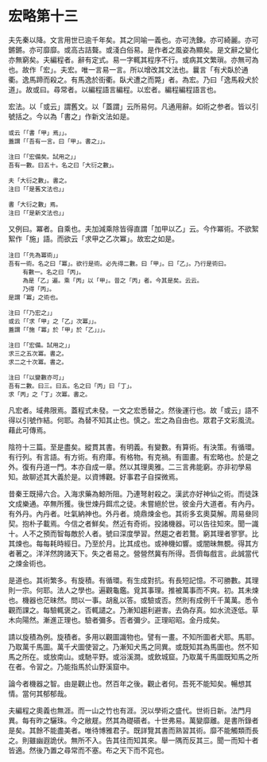 # 宏略第十三

夫先秦以降。文言用世已逾千年矣。其之同喻一義也。亦可洗鍊。亦可綺麗。亦可鏘鏘。亦可靡靡。或高古詰聱。或淺白俗易。是作者之風姿為顯矣。是文辭之變化亦無窮矣。夫編程者。辭有定式。易一字輒其程序不行。或病其文繁瑣。亦無可為也。故作「宏」。夫宏。唯一言易一言。所以增改其文法也。曩言「有犬臥於通衢。逸馬蹄而殺之。有馬逸於街衢。臥犬遭之而斃」者。為宏。乃曰「逸馬殺犬於道」。故或曰。尋常者。以編程語言編程。以宏者。編程編程語言也。

宏法。以「或云」謂舊文。以「蓋謂」云所易何。凡通用辭。如術之参者。皆以引號括之。今以為「書之」作新文法如是。

```
或云「「書「甲」焉」」。
蓋謂「「吾有一言。曰「甲」。書之」」。

注曰「「宏備矣。試用之」」
吾有一數。曰五十。名之曰「大衍之數」。

夫「大衍之數」。書之。
注曰「「是舊文法也」」

書「大衍之數」焉。
注曰「「是新文法也」」
```

又例曰。冪者。自乘也。夫加減乘除皆得直謂「加甲以乙」云。今作冪術。不欲絮絮作「施」語。而欲云「求甲之乙次冪」。故宏之如是。

```
注曰「「先為冪術」」
吾有一術。名之曰「冪」。欲行是術。必先得二數。曰「甲」。曰「乙」。乃行是術曰。
	有數一。名之曰「丙」。
	為是「乙」遍。乘「丙」以「甲」。昔之「丙」者。今其是矣。云云。
	乃得「丙」。
是謂「冪」之術也。

注曰「「乃宏之」」
或云「「求「甲」之「乙」次冪」」。
蓋謂「「施「冪」於「甲」於「乙」」」。

注曰「「宏備。試用之」」
求三之五次冪。書之。
求二之十次冪。書之。

注曰「「以變數亦可」」
吾有二數。曰三。曰五。名之曰「丙」曰「丁」。
求「丙」之「丁」次冪。書之。
```

凡宏者。域弗限焉。蓋程式未發。一文之宏悉替之。然後運行也。故「或云」語不得以引號作結。何耶。為替不知其止也。慎之。宏之為自由也。眾君子文彩風流。藉此可傳焉。

陰符十三篇。至是盡矣。縱貫其書。有明義。有變數。有算術。有決策。有循環。有行列。有言語。有方術。有府庫。有格物。有克禍。有圖畫。有宏略也。於是之外。復有丹道一門。本亦自成一章。然以其理奧雅。二三言弗能窮。亦非初學易知。故聊述其大義於是。以資博觀。好事君子自探微焉。

昔秦王既掃六合。入海求藥為鯨所阻。乃連弩射殺之。漢武亦好神仙之術。而徒誅文成樂通。卒無所獲。後世煉丹餌朮之徒。未嘗絕於世。彼金丹大道者。有內丹。有外丹。內丹者。吐氣納神也。外丹者。燒鼎煉金也。其術多玄奧莫解。周易叄同契。抱朴子載焉。今信之者鮮矣。然近有奇術。投諸機器。可以告往知來。聞一識十。人不之預而智每敵於人者。號曰深度學習。然趨之者若鶩。窮其理者寥寥。比其煉也。每每耗時經日。乃至於月。比其成也。或神機如響。或闇昧無覩。得其方者著之。洋洋然誇諸天下。失之者易之。營營然冀有所得。吾儕每戲言。此誠當代之煉金術也。

是道也。其術繁多。有旋積。有循環。有生成對抗。有長短記憶。不可勝數。其理則一宗。何耶。法人之學也。遍觀龜鑑。覓其事理。推被萬事而不爽。初。其未煉也。機器也茫昧然。問以一事。胡亂以答。或驗或否。然則有成例千千萬萬。悉令觀而課之。每驗輒褒之。否輒譴之。乃漸知趨利避害。去偽存真。如水流逐低。草木向陽然。漸進正理也。驗者彌多。否者彌少。正理昭昭。金丹成矣。

請以旋積為例。旋積者。多用以觀圖識物也。譬有一畫。不知所圖者犬耶。馬耶。乃取萬千馬圖。萬千犬圖使習之。乃漸知犬馬之同異。或既知其為馬圖也。然不知馬之所在。或放南山。或馳平野。或浴溪澗。或飲城窟。乃取萬千馬圖既知馬之所在者。令習之。乃能指馬於山野溪窟中。

論今者機器之智。由是觀止也。然百年之後。觀止者何。吾死不能知矣。暢想其情。當何其郁郁哉。

夫編程之奧義也無涯。而一山之竹也有涯。況以學術之盛代。世術日新。法門月異。每有昨之驪珠。今之敝屣。然其為礎礩者。十世弗易。萬變靡離。是書所錄者是矣。其餘不能盡美者。唯待博雅君子。既詳覽其書而熟習其術。靡不能觸類而長之。則雖幽遐詭伏。無所不入。告其往而知其來。舉一隅而反其三。聞一而知十者皆適。然後乃置之尋常而不塞。布之天下而不窕也。
